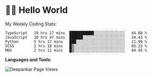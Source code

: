 # 👋🏽 Hello World 

<!--![Deepankar's github stats](https://github-readme-stats.vercel.app/api?username=Deep-Codes&count_private=true&show_icons=true&theme=radical)-->
My Weekly Coding Stats:

<!--START_SECTION:waka-->
```text
TypeScript   19 hrs 27 mins  ███████████░░░░░░░░░░░░░░   44.08 % 
JavaScript   10 hrs 47 mins  ██████░░░░░░░░░░░░░░░░░░░   24.43 % 
Python       5 hrs 17 mins   ███░░░░░░░░░░░░░░░░░░░░░░   11.99 % 
SCSS         2 hrs 18 mins   █▒░░░░░░░░░░░░░░░░░░░░░░░   05.22 % 
MDX          2 hrs 11 mins   █▒░░░░░░░░░░░░░░░░░░░░░░░   04.95 % 
```
<!--END_SECTION:waka-->

**Languages and Tools:**



<p align="left"> <img src="https://komarev.com/ghpvc/?username=Deep-Codes&label=Views&color=blue&style=plastic" alt="Deepankar Page Views" /> </p>
